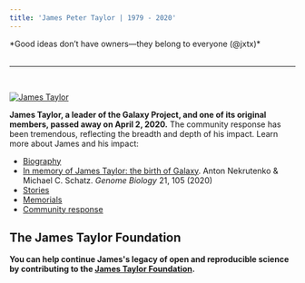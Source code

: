```yaml
---
title: 'James Peter Taylor | 1979 - 2020'
---
```


<div class="text-right"> *Good ideas don’t have owners—they belong to everyone (@jxtx)*</div>

<br />

---

<br />

[<img class="float-right" src="james.jpg" alt="James Taylor" style="max-width: 15rem" />](/src/jxtx/james.jpg)

**James Taylor, a leader of the Galaxy Project, and one of its original members, passed away on April 2, 2020.**  The community response has been tremendous, reflecting the breadth and depth of his impact.  Learn more about James and his impact:

* [Biography](/src/jxtx/bio/index.md)
* [In memory of James Taylor: the birth of Galaxy](https://doi.org/10.1186/s13059-020-02016-0). Anton Nekrutenko & Michael C. Schatz. *Genome Biology* 21, 105 (2020)
* [Stories](/src/jxtx/stories/index.md)
* [Memorials](/src/jxtx/memorials/index.md)
* [Community response](/src/jxtx/we-miss-you/index.md)


## The James Taylor Foundation

**You can help continue James's legacy of open and reproducible science by contributing to the [James Taylor Foundation](/src/jxtx/foundation/index.md).**


